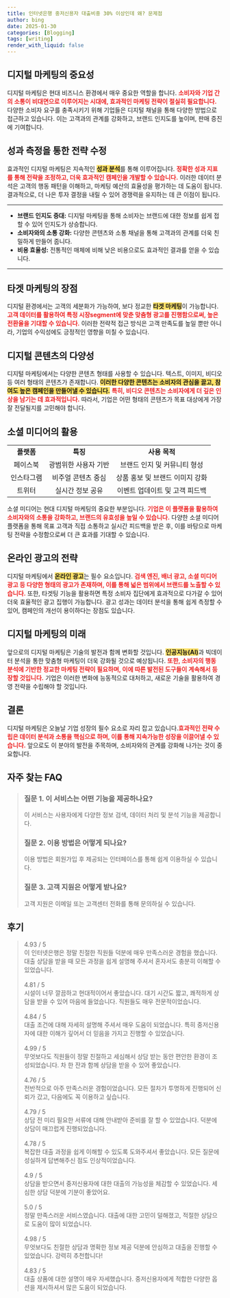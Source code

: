 ```yaml
---
title: 인터넷은행 중저신용자 대출비중 30% 이상인데 왜? 문제점
author: bing
date: 2025-01-30
categories: [Blogging]
tags: [writing]
render_with_liquid: false
---
```



<h2 id='디지털 마케팅의 중요성'>디지털 마케팅의 중요성</h2>

<p>디지털 마케팅은 현대 비즈니스 환경에서 매우 중요한 역할을 합니다. <b><span style="color: #ee2323;">소비자와 기업 간의 소통이 비대면으로 이루어지는 시대에, 효과적인 마케팅 전략이 절실히 필요합니다.</span></b> 다양한 소비자 요구를 충족시키기 위해 기업들은 디지털 채널을 통해 다양한 방법으로 접근하고 있습니다. 이는 고객과의 관계를 강화하고, 브랜드 인지도를 높이며, 판매 증진에 기여합니다.</p>

<h2 id='성과 측정을 통한 전략 수정'>성과 측정을 통한 전략 수정</h2>

<p>효과적인 디지털 마케팅은 지속적인 <b><span style="background-color: #ffe066;">성과 분석</span></b>를 통해 이루어집니다. <b><span style="color: #ee2323;">정확한 성과 지표를 통해 전략을 조정하고, 더욱 효과적인 캠페인을 개발할 수 있습니다.</span></b> 이러한 데이터 분석은 고객의 행동 패턴을 이해하고, 마케팅 예산의 효율성을 평가하는 데 도움이 됩니다. 결과적으로, 더 나은 투자 결정을 내릴 수 있어 경쟁력을 유지하는 데 큰 이점이 됩니다.</p>

<hr />

<ul>
    <li><b>브랜드 인지도 증대:</b> 디지털 마케팅을 통해 소비자는 브랜드에 대한 정보를 쉽게 접할 수 있어 인지도가 상승합니다.</li>
    <li><b>소비자와의 소통 강화:</b> 다양한 콘텐츠와 소통 채널을 통해 고객과의 관계를 더욱 친밀하게 만들어 줍니다.</li>
    <li><b>비용 효율성:</b> 전통적인 매체에 비해 낮은 비용으로도 효과적인 결과를 얻을 수 있습니다.</li>
</ul>

<hr />

<h2 id='타겟 마케팅의 장점'>타겟 마케팅의 장점</h2>

<p>디지털 환경에서는 고객의 세분화가 가능하여, 보다 정교한 <b><span style="background-color: #ffe066;">타겟 마케팅</span></b>이 가능합니다. <b><span style="color: #ee2323;">고객 데이터를 활용하여 특정 시장segment에 맞춘 맞춤형 광고를 진행함으로써, 높은 전환율을 기대할 수 있습니다.</span></b> 이러한 전략적 접근 방식은 고객 만족도를 높일 뿐만 아니라, 기업의 수익성에도 긍정적인 영향을 미칠 수 있습니다.</p>

<h2 id='디지털 콘텐츠의 다양성'>디지털 콘텐츠의 다양성</h2>

<p>디지털 마케팅에서는 다양한 콘텐츠 형태를 사용할 수 있습니다. 텍스트, 이미지, 비디오 등 여러 형태의 콘텐츠가 존재합니다. <b><span style="background-color: #ffe066;">이러한 다양한 콘텐츠는 소비자의 관심을 끌고, 참여도 높은 캠페인을 만들어낼 수 있습니다.</span></b> <b><span style="color: #ee2323;">특히, 비디오 콘텐츠는 소비자에게 더 깊은 인상을 남기는 데 효과적입니다.</span></b> 따라서, 기업은 어떤 형태의 콘텐츠가 목표 대상에게 가장 잘 전달될지를 고민해야 합니다.</p>

<h2 id='소셜 미디어의 활용'>소셜 미디어의 활용</h2>

<table>
    <tr>
        <td style="text-align: center; height: 17px;"><b>플랫폼</b></td>
        <td style="text-align: center; height: 17px;"><b>특징</b></td>
        <td style="text-align: center; height: 17px;"><b>사용 목적</b></td>
    </tr>
    <tr>
        <td style="text-align: center; height: 17px;">페이스북</td>
        <td style="text-align: center; height: 17px;">광범위한 사용자 기반</td>
        <td style="text-align: center; height: 17px;">브랜드 인지 및 커뮤니티 형성</td>
    </tr>
    <tr>
        <td style="text-align: center; height: 17px;">인스타그램</td>
        <td style="text-align: center; height: 17px;">비주얼 콘텐츠 중심</td>
        <td style="text-align: center; height: 17px;">상품 홍보 및 브랜드 이미지 강화</td>
    </tr>
    <tr>
        <td style="text-align: center; height: 17px;">트위터</td>
        <td style="text-align: center; height: 17px;">실시간 정보 공유</td>
        <td style="text-align: center; height: 17px;">이벤트 업데이트 및 고객 피드백</td>
    </tr>
</table>

<p>소셜 미디어는 현대 디지털 마케팅의 중요한 부분입니다. <b><span style="color: #ee2323;">기업은 이 플랫폼을 활용하여 소비자와의 소통을 강화하고, 브랜드의 유효성을 높일 수 있습니다.</span></b> 다양한 소셜 미디어 플랫폼을 통해 목표 고객과 직접 소통하고 실시간 피드백을 받은 후, 이를 바탕으로 마케팅 전략을 수정함으로써 더 큰 효과를 기대할 수 있습니다.</p>

<h2 id='온라인 광고의 전략'>온라인 광고의 전략</h2>

<p>디지털 마케팅에서 <b><span style="background-color: #ffe066;">온라인 광고</span></b>는 필수 요소입니다. <b><span style="color: #ee2323;">검색 엔진, 배너 광고, 소셜 미디어 광고 등 다양한 형태의 광고가 존재하며, 이를 통해 넓은 범위에서 브랜드를 노출할 수 있습니다.</span></b> 또한, 타겟팅 기능을 활용하면 특정 소비자 집단에게 효과적으로 다가갈 수 있어 더욱 효율적인 광고 집행이 가능합니다. 광고 성과는 데이터 분석을 통해 쉽게 측정할 수 있어, 캠페인의 개선이 용이하다는 장점도 있습니다.</p>

<h2 id='디지털 마케팅의 미래'>디지털 마케팅의 미래</h2>

<p>앞으로의 디지털 마케팅은 기술의 발전과 함께 변화할 것입니다. <b><span style="background-color: #ffe066;">인공지능(AI)</span></b>과 빅데이터 분석을 통한 맞춤형 마케팅이 더욱 강화될 것으로 예상됩니다. <b><span style="color: #ee2323;">또한, 소비자의 행동 분석에 기반한 정교한 마케팅 전략이 필요하며, 이에 따른 발전된 도구들이 계속해서 등장할 것입니다.</span></b> 기업은 이러한 변화에 능동적으로 대처하고, 새로운 기술을 활용하여 경영 전략을 수립해야 할 것입니다.</p>

<h2 id='결론'>결론</h2>

<p>디지털 마케팅은 오늘날 기업 성장의 필수 요소로 자리 잡고 있습니다.<b><span style="color: #ee2323;">효과적인 전략 수립은 데이터 분석과 소통을 핵심으로 하며, 이를 통해 지속가능한 성장을 이끌어낼 수 있습니다.</span></b> 앞으로도 이 분야의 발전을 주목하며, 소비자와의 관계를 강화해 나가는 것이 중요합니다.</p>


<h2 id='자주_찾는_FAQ'>자주 찾는 FAQ</h2>
<div itemscope="" itemtype="https://schema.org/FAQPage"> <blockquote> <div itemscope="" itemprop="mainEntity" itemtype="https://schema.org/Question"> <h3 itemprop="name">질문 1. 이 서비스는 어떤 기능을 제공하나요? </h3> <div itemscope="" itemprop="acceptedAnswer" itemtype="https://schema.org/Answer"> <span itemprop="text"> <p>이 서비스는 사용자에게 다양한 정보 검색, 데이터 처리 및 분석 기능을 제공합니다.</p> </span> </div> </div> <div itemscope="" itemprop="mainEntity" itemtype="https://schema.org/Question"> <h3 itemprop="name">질문 2. 이용 방법은 어떻게 되나요? </h3> <div itemscope="" itemprop="acceptedAnswer" itemtype="https://schema.org/Answer"> <span itemprop="text"> <p>이용 방법은 회원가입 후 제공되는 인터페이스를 통해 쉽게 이용하실 수 있습니다.</p> </span> </div> </div> <div itemscope="" itemprop="mainEntity" itemtype="https://schema.org/Question"> <h3 itemprop="name">질문 3. 고객 지원은 어떻게 받나요?</h3> <div itemscope="" itemprop="acceptedAnswer" itemtype="https://schema.org/Answer"> <span itemprop="text"> <p>고객 지원은 이메일 또는 고객센터 전화를 통해 문의하실 수 있습니다.</p> </span> </div> </div> </blockquote> </div>
<h2 id='후기'>후기</h2>
<div itemscope itemtype="https://schema.org/Product">
  <blockquote>
  <div itemprop="review" itemscope itemtype="https://schema.org/Review">
      <div itemprop="reviewRating" itemscope itemtype="https://schema.org/Rating"> <span itemprop="ratingValue">4.93</span> / <span itemprop="bestRating">5</span> </div>
      <span itemprop="reviewBody">이 인터넷은행은 정말 친절한 직원들 덕분에 매우 만족스러운 경험을 했습니다. 대출 상담을 받을 때 모든 과정을 쉽게 설명해 주셔서 혼자서도 충분히 이해할 수 있었습니다.</span>
  </div>
  <br>
  <div itemprop="review" itemscope itemtype="https://schema.org/Review">
      <div itemprop="reviewRating" itemscope itemtype="https://schema.org/Rating"> <span itemprop="ratingValue">4.81</span> / <span itemprop="bestRating">5</span> </div>
      <span itemprop="reviewBody">시설이 너무 깔끔하고 현대적이어서 좋았습니다. 대기 시간도 짧고, 쾌적하게 상담을 받을 수 있어 마음에 들었습니다. 직원들도 매우 전문적이었습니다.</span>
  </div>
  <br>
  <div itemprop="review" itemscope itemtype="https://schema.org/Review">
      <div itemprop="reviewRating" itemscope itemtype="https://schema.org/Rating"> <span itemprop="ratingValue">4.84</span> / <span itemprop="bestRating">5</span> </div>
      <span itemprop="reviewBody">대출 조건에 대해 자세히 설명해 주셔서 매우 도움이 되었습니다. 특히 중저신용자에 대한 이해가 깊어서 더 믿음을 가지고 진행할 수 있었습니다.</span>
  </div>
  <br>
  <div itemprop="review" itemscope itemtype="https://schema.org/Review">
      <div itemprop="reviewRating" itemscope itemtype="https://schema.org/Rating"> <span itemprop="ratingValue">4.99</span> / <span itemprop="bestRating">5</span> </div>
      <span itemprop="reviewBody">무엇보다도 직원들이 정말 친절하고 세심해서 상담 받는 동안 편안한 환경이 조성되었습니다. 차 한 잔과 함께 상담을 받을 수 있어 좋았습니다.</span>
  </div>
  <br>
  <div itemprop="review" itemscope itemtype="https://schema.org/Review">
      <div itemprop="reviewRating" itemscope itemtype="https://schema.org/Rating"> <span itemprop="ratingValue">4.76</span> / <span itemprop="bestRating">5</span> </div>
      <span itemprop="reviewBody">전반적으로 아주 만족스러운 경험이었습니다. 모든 절차가 투명하게 진행되어 신뢰가 갔고, 다음에도 꼭 이용하고 싶습니다.</span>
  </div>
  <br>
  <div itemprop="review" itemscope itemtype="https://schema.org/Review">
      <div itemprop="reviewRating" itemscope itemtype="https://schema.org/Rating"> <span itemprop="ratingValue">4.79</span> / <span itemprop="bestRating">5</span> </div>
      <span itemprop="reviewBody">상담 전 미리 필요한 서류에 대해 안내받아 준비를 잘 할 수 있었습니다. 덕분에 상담이 매끄럽게 진행되었습니다.</span>
  </div>
  <br>
  <div itemprop="review" itemscope itemtype="https://schema.org/Review">
      <div itemprop="reviewRating" itemscope itemtype="https://schema.org/Rating"> <span itemprop="ratingValue">4.78</span> / <span itemprop="bestRating">5</span> </div>
      <span itemprop="reviewBody">복잡한 대출 과정을 쉽게 이해할 수 있도록 도와주셔서 좋았습니다. 모든 질문에 성실하게 답변해주신 점도 인상적이었습니다.</span>
  </div>
  <br>
  <div itemprop="review" itemscope itemtype="https://schema.org/Review">
      <div itemprop="reviewRating" itemscope itemtype="https://schema.org/Rating"> <span itemprop="ratingValue">4.9</span> / <span itemprop="bestRating">5</span> </div>
      <span itemprop="reviewBody">상담을 받으면서 중저신용자에 대한 대출의 가능성을 체감할 수 있었습니다. 세심한 상담 덕분에 기분이 좋았어요.</span>
  </div>
  <br>
  <div itemprop="review" itemscope itemtype="https://schema.org/Review">
      <div itemprop="reviewRating" itemscope itemtype="https://schema.org/Rating"> <span itemprop="ratingValue">5.0</span> / <span itemprop="bestRating">5</span> </div>
      <span itemprop="reviewBody">정말 만족스러운 서비스였습니다. 대출에 대한 고민이 덜해졌고, 적절한 상담으로 도움이 많이 되었습니다.</span>
  </div>
  <br>
  <div itemprop="review" itemscope itemtype="https://schema.org/Review">
      <div itemprop="reviewRating" itemscope itemtype="https://schema.org/Rating"> <span itemprop="ratingValue">4.98</span> / <span itemprop="bestRating">5</span> </div>
      <span itemprop="reviewBody">무엇보다도 친절한 상담과 명확한 정보 제공 덕분에 안심하고 대출을 진행할 수 있었습니다. 강력히 추천합니다!</span>
  </div>
  <br>
  <div itemprop="review" itemscope itemtype="https://schema.org/Review">
      <div itemprop="reviewRating" itemscope itemtype="https://schema.org/Rating"> <span itemprop="ratingValue">4.83</span> / <span itemprop="bestRating">5</span> </div>
      <span itemprop="reviewBody">대출 상품에 대한 설명이 매우 자세했습니다. 중저신용자에게 적합한 다양한 옵션을 제시하셔서 많은 도움이 되었습니다.</span>
  </div>
  </blockquote>
</div>
